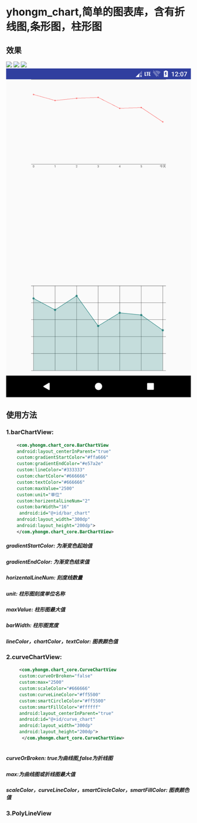  # yhongm_chart,简单的图表库，含有折线图,条形图，柱形图
 
 ## 效果
 
<img src="/preview/Screenshot_1491750474.png">
<img src="/preview/Screenshot_1491750643.png">
<img src="/preview/Screenshot_1491750379.png">
<img src="/preview/Screenshot_1537070842.png">

 ## 使用方法
 
 ### 1.barChartView:  
 
```xml
    <com.yhongm.chart_core.BarChartView   
    android:layout_centerInParent="true"   
    custom:gradientStartColor="#ffa666"   
    custom:gradientEndColor="#e57a2e"    
    custom:lineColor="#333333"    
    custom:chartColor="#666666"    
    custom:textColor="#666666"    
    custom:maxValue="2500"    
    custom:unit="单位"    
    custom:horizentalLineNum="2"
    custom:barWidth="16"  
     android:id="@+id/bar_chart"    
    android:layout_width="300dp"    
    android:layout_height="200dp">  
    </com.yhongm.chart_core.BarChartView>
```  
	
 ##### gradientStartColor: 为渐变色起始值
 ##### gradientEndColor: 为渐变色结束值
 ##### horizentalLineNum: 刻度线数量
 ##### unit: 柱形图刻度单位名称
 ##### maxValue: 柱形图最大值
 ##### barWidth: 柱形图宽度
 ##### lineColor，chartColor，textColor: 图表颜色值
	
 ### 2.curveChartView:
```xml
     <com.yhongm.chart_core.CurveChartView   
     custom:curveOrBroken="false"   
     custom:max="2500"   
     custom:scaleColor="#666666"    
     custom:curveLineColor="#ff5500"    
     custom:smartCircleColor="#ff5500"     
     custom:smartFillColor="#ffffff"   
     android:layout_centerInParent="true"   
     android:id="@+id/curve_chart"      
     android:layout_width="300dp"   
     android:layout_height="200dp">  
      </com.yhongm.chart_core.CurveChartView>
 
```

  ##### curveOrBroken: true为曲线图,false为折线图
  ##### max:为曲线图或折线图最大值
  ##### scaleColor，curveLineColor，smartCircleColor，smartFillColor: 图表颜色值
  ### 3.PolyLineView
  

